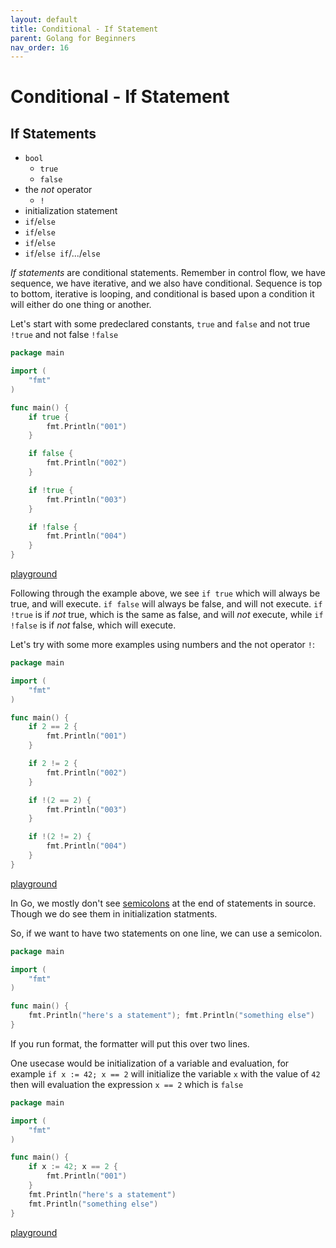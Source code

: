 ```yaml
---
layout: default
title: Conditional - If Statement
parent: Golang for Beginners
nav_order: 16
---
```



# Conditional - If Statement

## If Statements

  * `bool`
    - `true`
    - `false`
  * the _not_ operator
    - `!`
  * initialization statement
  * `if`/`else`
  * `if`/`else`
  * `if`/`else`
  * `if`/`else if`/.../`else`

_If statements_ are conditional statements. Remember in control flow, we have sequence, we have iterative, and we also have conditional. Sequence is top to bottom, iterative is looping, and conditional is based upon a condition it will either do one thing or another.

Let's start with some predeclared constants, `true` and `false` and not true `!true` and not false `!false`

```go
package main

import (
	"fmt"
)

func main() {
	if true {
		fmt.Println("001")
	}

	if false {
		fmt.Println("002")
	}

	if !true {
		fmt.Println("003")
	}

	if !false {
		fmt.Println("004")
	}
}
```

[playground](https://play.golang.org/p/Aok8L_OVMo)

Following through the example above, we see `if true` which will always be true, and will execute. `if false` will always be false, and will not execute. `if !true` is if _not_ true, which is the same as false, and will _not_ execute, while `if !false` is if _not_ false, which will execute.

Let's try with some more examples using numbers and the not operator `!`:

```go
package main

import (
	"fmt"
)

func main() {
	if 2 == 2 {
		fmt.Println("001")
	}

	if 2 != 2 {
		fmt.Println("002")
	}

	if !(2 == 2) {
		fmt.Println("003")
	}

	if !(2 != 2) {
		fmt.Println("004")
	}
}
```

[playground](https://play.golang.org/p/Q1QjvxZzFX)

In Go, we mostly don't see [semicolons](https://golang.org/doc/effective_go.html#semicolons) at the end of statements in source. Though we do see them in initialization statments.

So, if we want to have two statements on one line, we can use a semicolon.

```go
package main

import (
	"fmt"
)

func main() {
	fmt.Println("here's a statement"); fmt.Println("something else")
}
```

If you run format, the formatter will put this over two lines.

One usecase would be initialization of a variable and evaluation, for example `if x := 42; x == 2` will initialize the variable `x` with the value of `42` then will evaluation the expression `x == 2` which is `false`

```go
package main

import (
	"fmt"
)

func main() {
	if x := 42; x == 2 {
		fmt.Println("001")
	}
	fmt.Println("here's a statement")
	fmt.Println("something else")
}
```

[playground](https://play.golang.org/p/araiTmOGMJ)
